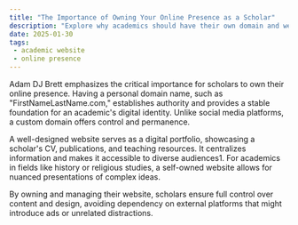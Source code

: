 ```yaml
---
title: "The Importance of Owning Your Online Presence as a Scholar"
description: "Explore why academics should have their own domain and website, as discussed by Adam DJ Brett."
date: 2025-01-30
tags:
 - academic website
 - online presence
---
```

Adam DJ Brett emphasizes the critical importance for scholars to own their online presence. Having a personal domain name, such as "FirstNameLastName.com," establishes authority and provides a stable foundation for an academic's digital identity. Unlike social media platforms, a custom domain offers control and permanence.

A well-designed website serves as a digital portfolio, showcasing a scholar's CV, publications, and teaching resources. It centralizes information and makes it accessible to diverse audiences1. For academics in fields like history or religious studies, a self-owned website allows for nuanced presentations of complex ideas.

By owning and managing their website, scholars ensure full control over content and design, avoiding dependency on external platforms that might introduce ads or unrelated distractions.

